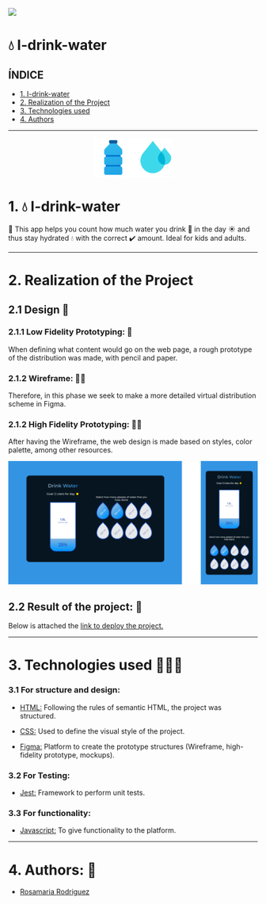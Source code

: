 ![](https://komarev.com/ghpvc/?username=DrinkWater&color=yellow)

# 💧 I-drink-water

## ÍNDICE
* [1. I-drink-water](#1-I-drink-water )
* [2. Realization of the Project](#2-Realización-del-Proyecto)
* [3. Technologies used](#3-Technologies-used)
* [4. Authors ](#4-Authors )

***

<div align="center"><p align="center"><img src="./src/img/plástico.png" alt="Water" width="80"><img src="./src/img/agua.png" alt="Water" width="80"></p></div>

# 1. 💧 I-drink-water

🧪 This app helps you count how much water  you drink 🥤 in the day ☀️ and thus stay hydrated 💧 with the correct ✔️ amount. Ideal for kids and adults.

***

# 2. Realization of the Project
## 2.1 Design 📱
### 2.1.1 Low Fidelity Prototyping: 📝

When defining what content would go on the web page, a rough prototype of the distribution was made, with pencil and paper.

### 2.1.2 Wireframe: 🙋🏼
Therefore, in this phase we seek to make a more detailed virtual distribution scheme in Figma.

### 2.1.2 High Fidelity Prototyping: 💁🏼
After having the Wireframe, the web design is made based on styles, color palette, among other resources.

<div align="center">
<img src="./src/img/Group.png" alt="Water" width="800">
</div>

## 2.2 Result of the project: 📱

Below is attached the [link to deploy the project.](https://rjrch123.github.io/I-drink-water/)

***

# 3. Technologies used 👩🏾‍💻
### 3.1 For structure and design:
-   [HTML:](https://developer.mozilla.org/es/docs/Web/HTML)  Following the rules of semantic HTML, the project was structured.

-   [CSS:](https://developer.mozilla.org/es/docs/Web/CSS) Used to define the visual style of the project.

-   [Figma:](https://www.figma.com) Platform to create the prototype structures (Wireframe, high-fidelity prototype, mockups).

### 3.2 For Testing:
-   [Jest:](https://jestjs.io/docs/es-ES/getting-started)  Framework to perform unit tests.
### 3.3 For functionality:
-   [Javascript:](https://developer.mozilla.org/es/docs/Web/JavaScript)  To give functionality to the platform.

***

# 4. Authors: 📍
-  [Rosamaria Rodriguez](https://github.com/RJRCH122)

